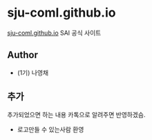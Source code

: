 # sju-coml.github.io
[sju-coml.github.io](https://sju-coml.github.io)
SAI 공식 사이트

## Author
- (1기) 나영채

## 추가
추가되었으면 하는 내용 카톡으로 알려주면 반영하겠슴.
+ 로고만들 수 있는사람 환영
